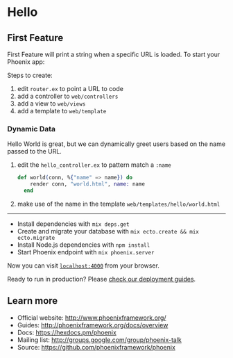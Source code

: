 # Hello

## First Feature

First Feature will print a string when a specific URL is loaded.
To start your Phoenix app:

Steps to create:

1.  edit `router.ex` to point a URL to code
2.  add a controller to `web/controllers`
3.  add a view to `web/views`
4.  add a template to `web/template`

### Dynamic Data

Hello World is great, but we can dynamically greet users based on the name passed to the URL.

1.  edit the `hello_controller.ex` to pattern match a `:name`

    ```elixir
    def world(conn, %{"name" => name}) do
        render conn, "world.html", name: name
      end
    ```

2.  make use of the name in the template `web/templates/hello/world.html`

---

- Install dependencies with `mix deps.get`
- Create and migrate your database with `mix ecto.create && mix ecto.migrate`
- Install Node.js dependencies with `npm install`
- Start Phoenix endpoint with `mix phoenix.server`

Now you can visit [`localhost:4000`](http://localhost:4000) from your browser.

Ready to run in production? Please [check our deployment guides](http://www.phoenixframework.org/docs/deployment).

## Learn more

- Official website: http://www.phoenixframework.org/
- Guides: http://phoenixframework.org/docs/overview
- Docs: https://hexdocs.pm/phoenix
- Mailing list: http://groups.google.com/group/phoenix-talk
- Source: https://github.com/phoenixframework/phoenix

